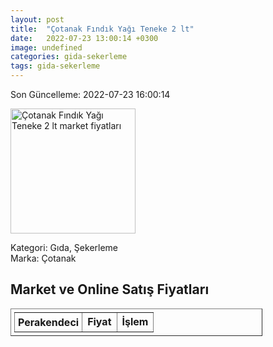 ```yaml
---
layout: post
title:  "Çotanak Fındık Yağı Teneke 2 lt"
date:   2022-07-23 13:00:14 +0300
image: undefined
categories: gida-sekerleme
tags: gida-sekerleme
---
```


Son Güncelleme: 2022-07-23 16:00:14

<img src="undefined" width="200" alt="Çotanak Fındık Yağı Teneke 2 lt market fiyatları" />

Kategori: Gıda, Şekerleme
<br />
Marka: Çotanak

<h2>Market ve Online Satış Fiyatları</h2>

<table border="1" style="padding: 5px;width:80%;">
  <tr>
    <td style="padding: 5px;"><strong>Perakendeci</strong></td>
    <td><strong>Fiyat</strong></td>
    <td><strong>İşlem</strong></td>
  </tr>
  
</table>
